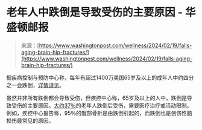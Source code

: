 <!--yml

分类：未分类

日期：2024-05-27 14:59:42

-->

# 老年人中跌倒是导致受伤的主要原因 - 华盛顿邮报

> 来源：[https://www.washingtonpost.com/wellness/2024/02/19/falls-aging-brain-hip-fractures/](https://www.washingtonpost.com/wellness/2024/02/19/falls-aging-brain-hip-fractures/)

据疾病控制与预防中心称，每年有超过1400万美国65岁及以上的成年人中约四分之一会跌倒，[详情请见](https://www.cdc.gov/falls/facts.html)。

虽然并非所有跌倒都会导致受伤，但疾控中心称，65岁及以上的人中，跌倒是导致受伤的主要原因。[大约37％](https://www.cdc.gov/falls/data/index.html)的老年人跌倒后受伤，需要医疗治疗或活动限制。例如，疾控中心报告称，95％的髋部骨折是由跌倒引起的，而跌倒也是创伤性脑损伤最常见的原因。
